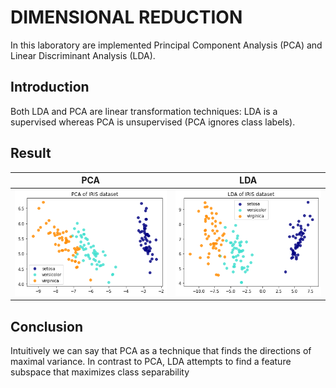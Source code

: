 # DIMENSIONAL REDUCTION

In this laboratory are implemented Principal Component Analysis (PCA) and Linear Discriminant Analysis (LDA).

## Introduction

Both LDA and PCA are linear transformation techniques: LDA is a supervised whereas PCA is unsupervised (PCA ignores class labels).



## Result

PCA                                                                                                         | LDA
:----------------------------------------------------------------------------------------------------------:|:---------------------------------------------------:
![PCA.png](https://github.com/luapicella/Machine-Learning-I/blob/main/Dimensional_Reduction/image/pca.png)|![LDA.png](https://github.com/luapicella/Machine-Learning-I/blob/main/Dimensional_Reduction/image/lda.png)


## Conclusion
Intuitively we can say that PCA as a technique that finds the directions of maximal variance. In contrast to PCA, LDA attempts to find a feature subspace that maximizes class separability

